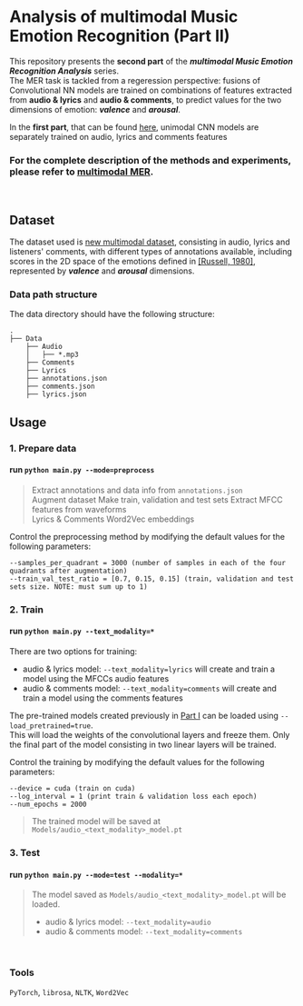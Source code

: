 # Analysis of multimodal Music Emotion Recognition (Part II)

This repository presents the **second part** of the ***multimodal Music Emotion Recognition Analysis*** series.  
The MER task is tackled from a regeression perspective: fusions of Convolutional NN models are trained on combinations of features extracted from **audio & lyrics** and **audio & comments**, to predict values for the two dimensions of emotion: ***valence*** and ***arousal***.  
  
 In the **first part**, that can be found [here](https://github.com/Gloria-M/multimodal-MER-simple), unimodal CNN models are separately trained on audio, lyrics and comments features
  

### For the complete description of the methods and experiments, please refer to [multimodal MER](https://gloria-m.github.io/multimodal.html).   

<br/>  

## Dataset

The dataset used is [new multimodal dataset](https://gloria-m.github.io/new_dataset.html), consisting in audio, lyrics and listeners' comments, with different types of annotations available, including scores in the 2D space of the emotions defined in [[Russell, 1980]](https://www.researchgate.net/publication/235361517_A_Circumplex_Model_of_Affect), represented by ***valence*** and ***arousal*** dimensions.  
  
### Data path structure

The data directory should have the following structure:
```
.
├── Data
    ├── Audio
    │   ├── *.mp3
    ├── Comments
    ├── Lyrics
    ├── annotations.json
    ├── comments.json
    ├── lyrics.json
```  

## Usage  

### 1. Prepare data

#### run `python main.py --mode=preprocess`  

> Extract annotations and data info from `annotations.json`    
> Augment dataset
> Make train, validation and test sets
> Extract MFCC features from waveforms  
> Lyrics & Comments Word2Vec embeddings  
  
Control the preprocessing method by modifying the default values for the following parameters:
```
--samples_per_quadrant = 3000 (number of samples in each of the four quadrants after augmentation)  
--train_val_test_ratio = [0.7, 0.15, 0.15] (train, validation and test sets size. NOTE: must sum up to 1)
```  

### 2. Train

#### run `python main.py --text_modality=*`  

There are two options for training:  
 - audio & lyrics model: `--text_modality=lyrics` will create and train a model using the MFCCs audio features   
 - audio & comments model: `--text_modality=comments` will create and train a model using the comments features   
  
The pre-trained models created previously in [Part I](https://github.com/Gloria-M/multimodal-MER-simple) can be loaded using `--load_pretrained=true`.  
This will load the weights of the convolutional layers and freeze them. Only the final part of the model consisting in two linear layers will be trained.
  
Control the training by modifying the default values for the following parameters:
```
--device = cuda (train on cuda)  
--log_interval = 1 (print train & validation loss each epoch)
--num_epochs = 2000
```  
  
> The trained model will be saved at `Models/audio_<text_modality>_model.pt`  

### 3. Test

#### run `python main.py --mode=test --modality=*`  
  
> The model saved as `Models/audio_<text_modality>_model.pt` will be loaded.   
> - audio & lyrics model: `--text_modality=audio`   
> - audio & comments model: `--text_modality=comments`  

<br/>  

### Tools  
`PyTorch`, `librosa`, `NLTK`, `Word2Vec`
